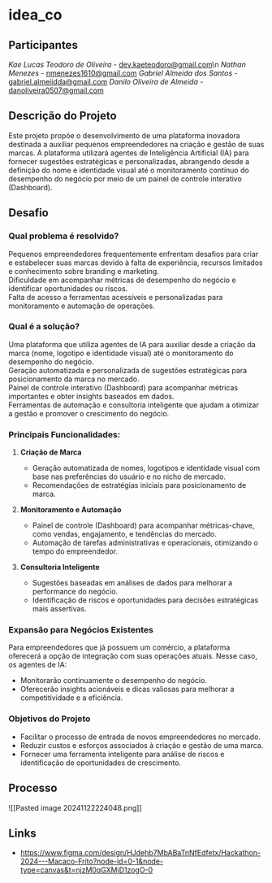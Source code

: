 # idea_co
## Participantes
*Kae Lucas Teodoro de Oliveira* - dev.kaeteodoro@gmail.com\n
*Nathan Menezes* - nmenezes1610@gmail.com
*Gabriel Almeida dos Santos* - gabriel.almeiidda@gmail.com
*Danilo Oliveira de Almeida* - danoliveira0507@gmail.com

## Descrição do Projeto
Este projeto propõe o desenvolvimento de uma plataforma inovadora destinada a auxiliar pequenos empreendedores na criação e gestão de suas marcas. A plataforma utilizará agentes de Inteligência Artificial (IA) para fornecer sugestões estratégicas e personalizadas, abrangendo desde a definição do nome e identidade visual até o monitoramento contínuo do desempenho do negócio por meio de um painel de controle interativo (Dashboard).
##  Desafio 
### Qual problema é resolvido?  
Pequenos empreendedores frequentemente enfrentam desafios para criar e estabelecer suas marcas devido à falta de experiência, recursos limitados e conhecimento sobre branding e marketing.  
Dificuldade em acompanhar métricas de desempenho do negócio e identificar oportunidades ou riscos.  
Falta de acesso a ferramentas acessíveis e personalizadas para monitoramento e automação de operações.  
  
### Qual é a solução?  
Uma plataforma que utiliza agentes de IA para auxiliar desde a criação da marca (nome, logotipo e identidade visual) até o monitoramento do desempenho do negócio.  
Geração automatizada e personalizada de sugestões estratégicas para posicionamento da marca no mercado.  
Painel de controle interativo (Dashboard) para acompanhar métricas importantes e obter insights baseados em dados.  
Ferramentas de automação e consultoria inteligente que ajudam a otimizar a gestão e promover o crescimento do negócio.



### Principais Funcionalidades:

1. **Criação de Marca**

    - Geração automatizada de nomes, logotipos e identidade visual com base nas preferências do usuário e no nicho de mercado.
    - Recomendações de estratégias iniciais para posicionamento de marca.
3. **Monitoramento e Automação**
    
    - Painel de controle (Dashboard) para acompanhar métricas-chave, como vendas, engajamento, e tendências do mercado.
    - Automação de tarefas administrativas e operacionais, otimizando o tempo do empreendedor.
3. **Consultoria Inteligente**
    
    - Sugestões baseadas em análises de dados para melhorar a performance do negócio.
    - Identificação de riscos e oportunidades para decisões estratégicas mais assertivas.

### Expansão para Negócios Existentes

Para empreendedores que já possuem um comércio, a plataforma oferecerá a opção de integração com suas operações atuais. Nesse caso, os agentes de IA:

- Monitorarão continuamente o desempenho do negócio.
- Oferecerão insights acionáveis e dicas valiosas para melhorar a competitividade e a eficiência.

### Objetivos do Projeto

- Facilitar o processo de entrada de novos empreendedores no mercado.
- Reduzir custos e esforços associados à criação e gestão de uma marca.
- Fornecer uma ferramenta inteligente para análise de riscos e identificação de oportunidades de crescimento.
## Processo

![[Pasted image 20241122224048.png]]

## Links
- https://www.figma.com/design/HJdehb7MbABaTnNfEdfetx/Hackathon-2024---Macaco-Frito?node-id=0-1&node-type=canvas&t=njzM0qGXMjD1zogO-0
